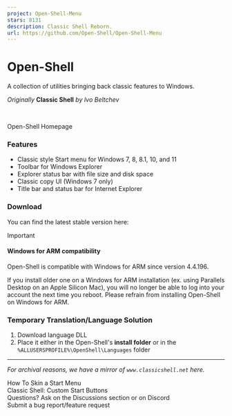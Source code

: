 ```yaml
---
project: Open-Shell-Menu
stars: 8131
description: Classic Shell Reborn.
url: https://github.com/Open-Shell/Open-Shell-Menu
---
```


Open-Shell
==========

A collection of utilities bringing back classic features to Windows.

_Originally_ **Classic Shell** _by Ivo Beltchev_

          

Open-Shell Homepage

### Features

-   Classic style Start menu for Windows 7, 8, 8.1, 10, and 11
-   Toolbar for Windows Explorer
-   Explorer status bar with file size and disk space
-   Classic copy UI (Windows 7 only)
-   Title bar and status bar for Internet Explorer

### Download

You can find the latest stable version here:

Important

#### Windows for ARM compatibility

Open-Shell is compatible with Windows for ARM since version 4.4.196.

If you install older one on a Windows for ARM installation (ex. using Parallels Desktop on an Apple Silicon Mac), you will no longer be able to log into your account the next time you reboot. Please refrain from installing Open-Shell on Windows for ARM.

### Temporary Translation/Language Solution

1.  Download language DLL
2.  Place it either in the Open-Shell's **install folder** or in the `%ALLUSERSPROFILE%\OpenShell\Languages` folder

* * *

_For archival reasons, we have a mirror of `www.classicshell.net` here._

How To Skin a Start Menu  
Classic Shell: Custom Start Buttons  
Questions? Ask on the Discussions section or on Discord  
Submit a bug report/feature request
